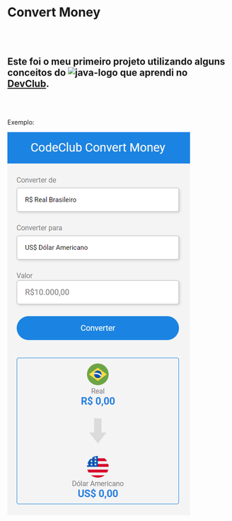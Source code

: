 <h1>Convert Money</h1>
<br>
<br>
<h2>Este foi o meu primeiro projeto utilizando alguns conceitos do <img src="https://img.shields.io/badge/JavaScript-323330?style=for-the-badge&logo=javascript&logoColor=F7DF1E" alt="java-logo" /> que aprendi no  <a href="https://rodolfomori.com.br/devclub"> DevClub<a/>. </h2>
<br>
<br>
<p>Exemplo:<p>
<img src="https://github.com/Robx33/Projeto-Conversor-de-Moedas/blob/master/assets/2023-01-05...png?raw=true">

